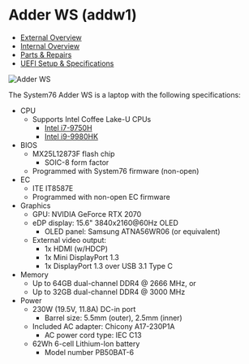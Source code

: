 # Adder WS (addw1)

- [External Overview](./external-overview.md)
- [Internal Overview](./internal-overview.md)
- [Parts & Repairs](./repairs.md)
- [UEFI Setup & Specifications](./setup-specs.md)

![Adder WS](./img/addw1.png)

The System76 Adder WS is a laptop with the following specifications:

- CPU
    - Supports Intel Coffee Lake-U CPUs
        - [Intel i7-9750H](https://ark.intel.com/content/www/us/en/ark/products/191045/intel-core-i7-9750h-processor-12m-cache-up-to-4-50-ghz.html)
        - [Intel i9-9980HK](https://ark.intel.com/content/www/us/en/ark/products/192990/intel-core-i9-9980hk-processor-16m-cache-up-to-5-00-ghz.html)
- BIOS
    - MX25L12873F flash chip
        - SOIC-8 form factor
    - Programmed with System76 firmware (non-open)
- EC
    - ITE IT8587E
    - Programmed with non-open EC firmware
- Graphics
    - GPU: NVIDIA GeForce RTX 2070
    - eDP display: 15.6" 3840x2160@60Hz OLED
        - OLED panel: Samsung ATNA56WR06 (or equivalent)
    - External video output:
        - 1x HDMI (w/HDCP)
        - 1x Mini DisplayPort 1.3
        - 1x DisplayPort 1.3 over USB 3.1 Type C
- Memory
    - Up to 64GB dual-channel DDR4 @ 2666 MHz, or
    - Up to 32GB dual-channel DDR4 @ 3000 MHz
- Power
    - 230W (19.5V, 11.8A) DC-in port
        - Barrel size: 5.5mm (outer), 2.5mm (inner)
    - Included AC adapter: Chicony A17-230P1A
        - AC power cord type: IEC C13
    - 62Wh 6-cell Lithium-Ion battery
        - Model number PB50BAT-6
